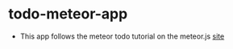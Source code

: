 # todo-meteor-app

* This app follows the meteor todo tutorial on the meteor.js [site](https://www.meteor.com/tutorials/blaze/creating-an-app)